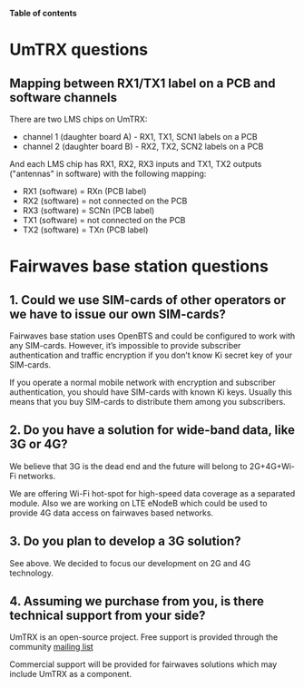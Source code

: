 **Table of contents**



# UmTRX questions #

## Mapping between RX1/TX1 label on a PCB and software channels ##

There are two LMS chips on UmTRX:
  * channel 1 (daughter board A) - RX1, TX1, SCN1 labels on a PCB
  * channel 2 (daughter board B) - RX2, TX2, SCN2 labels on a PCB

And each LMS chip has RX1, RX2, RX3 inputs and TX1, TX2 outputs ("antennas" in software) with the following mapping:
  * RX1 (software) = RXn (PCB label)
  * RX2 (software) = not connected on the PCB
  * RX3 (software) = SCNn (PCB label)
  * TX1 (software) = not connected on the PCB
  * TX2 (software) = TXn (PCB label)

# Fairwaves base station questions #

## 1. Could we use SIM-cards of other operators or we have to issue our own SIM-cards? ##

Fairwaves base station uses OpenBTS and could be configured to work with any SIM-cards. However, it’s impossible to provide subscriber authentication and traffic encryption if you don’t know Ki secret key of your SIM-cards.

If you operate a normal mobile network with encryption and subscriber authentication, you should have SIM-cards with known Ki keys. Usually this means that you buy SIM-cards to distribute them among you subscribers.


## 2. Do you have a solution for wide-band data, like 3G or 4G? ##

We believe that 3G is the dead end and the future will belong to 2G+4G+Wi-Fi networks.

We are offering Wi-Fi hot-spot for high-speed data coverage as a separated module. Also we are working on LTE eNodeB which could be used to provide 4G data access on fairwaves based networks.


## 3. Do you plan to develop a 3G solution? ##

See above. We decided to focus our development on 2G and 4G technology.


## 4. Assuming we purchase from you, is there technical support from your side? ##

UmTRX is an open-source project. Free support is provided through the community [mailing list](http://lists.osmocom.org/cgi-bin/mailman/listinfo/umtrx)

Commercial support will be provided for fairwaves solutions which may include UmTRX as a component.